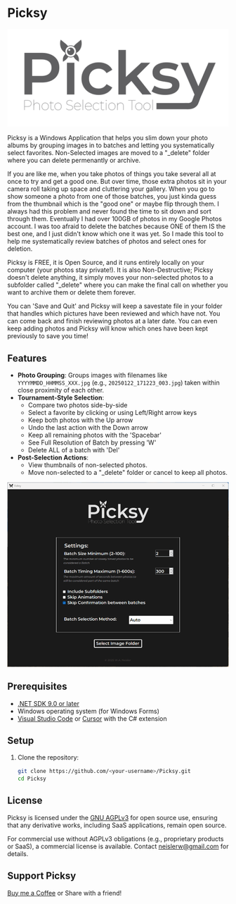 # Picksy

![Picksy Logo](Resources/logo-light.png)

Picksy is a Windows Application that helps you slim down your photo albums by grouping images in to batches and letting you systematically select favorites.  Non-Selected images are moved to a "_delete" folder where you can delete permenantly or archive.

If you are like me, when you take photos of things you take several all at once to try and get a good one. But over time, those extra photos sit in your camera roll taking up space and cluttering your gallery. When you go to show someone a photo from one of those batches, you just kinda guess from the thumbnail which is the "good one" or maybe flip through them.
I always had this problem and never found the time to sit down and sort through them.  Eventually I had over 100GB of photos in my Google Photos account.  I was too afraid to delete the batches because ONE of them IS the best one, and I just didn't know which one it was yet.  So I made this tool to help me systematically review batches of photos and select ones for deletion.

Picksy is FREE, it is Open Source, and it runs entirely locally on your computer (your photos stay private!).  It is also Non-Destructive; Picksy doesn't delete anything, it simply moves your non-selected photos to a subfolder called "_delete" where you can make the final call on whether you want to archive them or delete them forever.

You can 'Save and Quit' and Picksy will keep a savestate file in your folder that handles which pictures have been reviewed and which have not.  You can come back and finish reviewing photos at a later date.  You can even keep adding photos and Picksy will know which ones have been kept previously to save you time!

## Features
- **Photo Grouping**: Groups images with filenames like `YYYYMMDD_HHMMSS_XXX.jpg` (e.g., `20250122_171223_003.jpg`) taken within close proximity of each other.
- **Tournament-Style Selection**:
  - Compare two photos side-by-side
  - Select a favorite by clicking or using Left/Right arrow keys
  - Keep both photos with the Up arrow
  - Undo the last action with the Down arrow
  - Keep all remaining photos with the 'Spacebar'
  - See Full Resolution of Batch by pressing 'W'
  - Delete ALL of a batch with 'Del'
- **Post-Selection Actions**:
  - View thumbnails of non-selected photos.
  - Move non-selected to a "_delete" folder or cancel to keep all photos.

![Picksy Demo](Resources/demo_1.gif)

## Prerequisites
- [.NET SDK 9.0 or later](https://dotnet.microsoft.com/download/dotnet/9.0)
- Windows operating system (for Windows Forms)
- [Visual Studio Code](https://code.visualstudio.com/) or [Cursor](https://www.cursor.com/) with the C# extension

## Setup
1. Clone the repository:
   ```bash
   git clone https://github.com/<your-username>/Picksy.git
   cd Picksy

## License

  Picksy is licensed under the [GNU AGPLv3](LICENSE.md) for open source use, ensuring that any derivative works, including SaaS applications, remain open source.

  For commercial use without AGPLv3 obligations (e.g., proprietary products or SaaS), a commercial license is available. Contact neislerw@gmail.com for details.

## Support Picksy
[Buy me a Coffee](buymeacoffee.com/neislerw) or Share with a friend!

